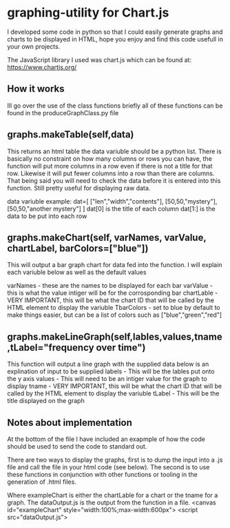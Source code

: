 # graphing-utility for Chart.js
I developed some code in python so that I could easily generate graphs and charts to be displayed in HTML, hope you enjoy and find this code usefull in your own projects.

The JavaScript library I used was chart.js which can be found at: https://www.chartjs.org/

## How it works
Ill go over the use of the class functions briefly all of these functions can be found in the produceGraphClass.py file

## graphs.makeTable(self,data)
This returns an html table the data variuble should be a python list. There is basically no constraint on how many columns or rows you can have, the function will put more columns in a row even if there is not a title for that row. Likewise it will put fewer columns into a row than there are columns. That being said you will need to check the data before it is entered into this function. Still pretty useful for displaying raw data.

data variuble example:
dat=[
["len","width","contents"],
[50,50,"mystery"],
[50,50,"another mystery"]
]
dat[0] is the title of each column
dat[1:] is the data to be put into each row


## graphs.makeChart(self, varNames, varValue, chartLabel, barColors=["blue"])
This will output a bar graph chart for data fed into the function. I will explain each variuble below as well as the default values

varNames - these are the names to be displayed for each bar
varValue - this is what the value intiger will be for the corrosponding bar
chartLable - VERY IMPORTANT, this will be what the chart ID that will be called by the HTML element to display the variuble
TbarColors - set to blue by default to make things easier, but can be a list of colors such as ["blue","green","red"]

## graphs.makeLineGraph(self,lables,values,tname,tLabel="frequency over time")
This function will output a line graph with the supplied data below is an explination of input to be supplied
labels - This will be the lables put onto the y axis
values - This will need to be an intiger value for the graph to display
tname - VERY IMPORTANT, this will be what the chart ID that will be called by the HTML element to display the variuble
tLabel - This will be the title displayed on the graph



## Notes about implementation
At the bottom of the file I have included an exapmple of how the code should be used to send the code to standard out.

There are two ways to display the graphs, first is to dump the input into a .js file and call the file in your html code (see below). The second is to use these functions in conjunction with other functions or tooling in the generation of .html files.

Where exampleChart is either the chartLable for a chart or the tname for a graph. The dataOutput.js is the output from the function in a file.
\<canvas id="exampleChart" style="width:100%;max-width:600px"></canvas>
\<script src="dataOutput.js"></script>
